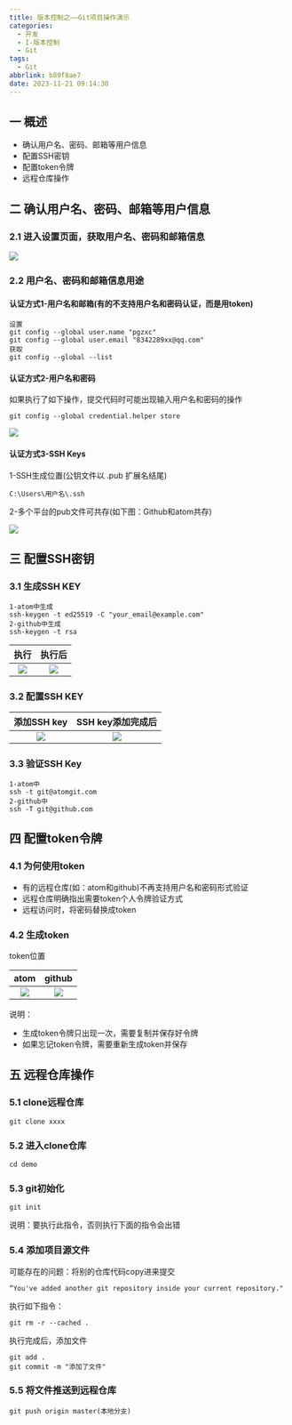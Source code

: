 ```yaml
---
title: 版本控制之——Git项目操作演示
categories:
  - 开发
  - I-版本控制
  - Git
tags:
  - Git
abbrlink: b89f8ae7
date: 2023-11-21 09:14:30
---
```

## 一 概述

* 确认用户名、密码、邮箱等用户信息
* 配置SSH密钥
* 配置token令牌
* 远程仓库操作

<!--more-->

## 二 确认用户名、密码、邮箱等用户信息

### 2.1 进入设置页面，获取用户名、密码和邮箱信息

![][1]

### 2.2 用户名、密码和邮箱信息用途

#### 认证方式1-用户名和邮箱(有的不支持用户名和密码认证，而是用token)

```
设置
git config --global user.name "pgzxc"
git config --global user.email "8342289xx@qq.com"
获取
git config --global --list
```

#### 认证方式2-用户名和密码

如果执行了如下操作，提交代码时可能出现输入用户名和密码的操作

```
git config --global credential.helper store
```

![][2]

#### 认证方式3-SSH Keys

1-SSH生成位置(公钥文件以 .pub 扩展名结尾)

```
C:\Users\用户名\.ssh
```

2-多个平台的pub文件可共存(如下图：Github和atom共存)

![][3]

## 三 配置SSH密钥

### 3.1 生成SSH KEY

```
1-atom中生成
ssh-keygen -t ed25519 -C "your_email@example.com"
2-github中生成
ssh-keygen -t rsa
```

|  执行  | 执行后 |
| :----: | :----: |
| ![][4] | ![][3] |

### 3.2 配置SSH KEY

| 添加SSH key | SSH key添加完成后 |
| :---------: | :---------------: |
|   ![][5]    |      ![][6]       |

### 3.3 验证SSH Key

```
1-atom中
ssh -t git@atomgit.com
2-github中
ssh -T git@github.com
```

## 四 配置token令牌

### 4.1 为何使用token

* 有的远程仓库(如：atom和github)不再支持用户名和密码形式验证
* 远程仓库明确指出需要token个人令牌验证方式
* 远程访问时，将密码替换成token

### 4.2 生成token

token位置

|  atom  | github |
| :----: | :----: |
| ![][7] | ![][8] |

说明：

* 生成token令牌只出现一次，需要复制并保存好令牌
* 如果忘记token令牌，需要重新生成token并保存

## 五 远程仓库操作

### 5.1 clone远程仓库

```
git clone xxxx
```

### 5.2 进入clone仓库

```
cd demo
```

### 5.3 git初始化

```
git init
```

说明：要执行此指令，否则执行下面的指令会出错

### 5.4 添加项目源文件

可能存在的问题：将别的仓库代码copy进来提交

```
“You've added another git repository inside your current repository."
```

执行如下指令：

```
git rm -r --cached .
```

执行完成后，添加文件

```
git add .
git commit -m "添加了文件"
```

### 5.5 将文件推送到远程仓库

```
git push origin master(本地分支)
```




[1]:https://cdn.jsdelivr.net/gh/PGzxc/CDN/blog-version-control/git-cmd-user-info.png
[2]:https://cdn.jsdelivr.net/gh/PGzxc/CDN/blog-version-control/git-cmd-login-confirm-alert.png
[3]:https://cdn.jsdelivr.net/gh/PGzxc/CDN/blog-version-control/git-cmd-ssh-pub.png
[4]:https://cdn.jsdelivr.net/gh/PGzxc/CDN/blog-version-control/git-cmd-ssh-key-make.png
[5]:https://cdn.jsdelivr.net/gh/PGzxc/CDN/blog-version-control/git-cmd-ssh-key-add.png
[6]:https://cdn.jsdelivr.net/gh/PGzxc/CDN/blog-version-control/git-cmd-ssh-key-add-finish.png
[7]:https://cdn.jsdelivr.net/gh/PGzxc/CDN/blog-version-control/git-cmd-token-atom.png
[8]:https://cdn.jsdelivr.net/gh/PGzxc/CDN/blog-version-control/git-cmd-token-github.png